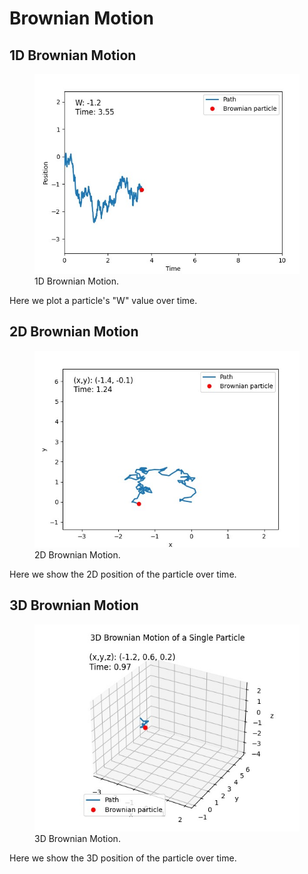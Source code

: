 # Brownian Motion
## 1D Brownian Motion

<figure>
  <img src="./1D.jpg">
  <figcaption>1D Brownian Motion.</figcaption>
</figure>

Here we plot a particle's "W" value over time.

## 2D Brownian Motion

<figure>
  <img src="./2D.jpg">
  <figcaption>2D Brownian Motion.</figcaption>
</figure>

Here we show the 2D position of the particle over time. 

## 3D Brownian Motion

<figure>
  <img src="./3D.jpg">
  <figcaption>3D Brownian Motion.</figcaption>
</figure>

Here we show the 3D position of the particle over time. 
